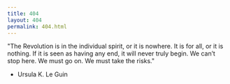 ```yaml
---
title: 404
layout: 404
permalink: 404.html
---
```

 
"The Revolution is in the individual spirit, or it is nowhere. It is for all, or it is nothing. If it is seen as having any end, it will never truly begin. We can’t stop here. We must go on. We must take the risks."

- Ursula K. Le Guin
